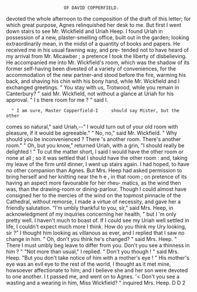                           OF DAVID COPPERFIELD.

  devoted the whole afternoon to the composition of the draft of this
 letter; for which great purpose, Agnes relinquished her desk to me. But
  first I went down stairs to see Mr. Wickfield and Uriah Heep.
      I found Uriah in possession of a new, plaster-smelling office, built out in
 the garden; looking extraordinarily mean, in the midst of a quantity of
 books and papers. He received me in his usual fawning way, and pre-
 tended not to have heard of my arrival from Mr. Micawber ; a pretence
 I took the liberty of disbelieving. He accompanied me into Mr.
 Wickfield's room, which was the shadow of its former self-having been
 divested of a variety of conveniences, for the accommodation of the
 new partner-and        stood before the fire, warming his back, and shaving
 his chin with his bony hand, while Mr. Wickfield and I exchanged
 greetings.
      " You stay with us, Trotwood, while you remain in Canterbury? " said
 Mr. Wickfield, not without a glance at Uriah for his approval.
      " I s there room for me ? " said I.

      " I am sure, Master Copperfield-I     should say Mister, but the other
 comes so natural," said Uriah,--" I would turn out of your old room with
 pleasure, if it would be agreeable."
      " No, no," said Mr. Wickfield. " Why should you be inconvenienced ?
 There 's another room. There's another room."
      " Oh, but you know," returned Uriah, with a grin, "I should really be
delighted ! "
     To cut the matter short, I said I would have the other room or none at
 all ; so it was settled that I should have the other room : and, taking my
leave of the firm until dinner, I went up stairs again.
     I had hoped, to have no other companion than Agnes. But Mrs. Heep
had asked permission to bring herself and her knitting near the h e , in that
room ; on pretence of its having an aspect more favourable for her rheu-
matics, as the wind then was, than the drawing-room or dining-parlour.
Though I could almost have consigned her to the mercies of the wind on
 the topmost pinnacle of the Cathedral, without remorse, I made a virtue of
 necessity, and gave her a friendly salutation.
      "I'm umbly thankful to you, sir," said Mrs. Heep, in acknowledgment of
 my inquiries concerning her health, " but I 'm only pretty well. I haven't
 much to boast of. If I could see my Uriah well settled in life, I couldn't
 expect much more I think. How do you think my Ury looking, sir ?"
      I thought him looking as villanous as ever, and I replied that I saw no
 change in him.
      " Oh, don't you think he's changed? " said Mrs. Heep.           " There I
 must umbly beg leave to differ from you. Don't you see a thinness
in him ? "
      "Not more than usual," I replied.
     " Don't you though ! " said Mrs. Heep.      "But you don't take notice
of him with a mother's eye ! "
     His mother's eye was an evil eye to the rest of the world, I thought as
it met mine, howsoever affectionate to him; and I believe she and her son
were devoted to one another. I t passed me, and went on to Agnes.
     '&lt; Don't you see a wasting and a wearing in him, Miss Wickfield? "
inquired Mrs. Heep.
                                                              D D 2
